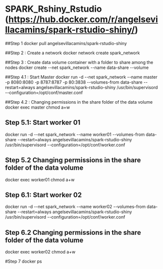 # SPARK_Rshiny_Rstudio (https://hub.docker.com/r/angelsevillacamins/spark-rstudio-shiny/)

##Step 1
docker pull angelsevillacamins/spark-rstudio-shiny

##Step 2 : Create a network
docker network create spark_network

##Step 3 :  Create data volume container with a folder to share among the nodes
docker create --net spark_network --name data-share --volume <path on your computer> 

##Step 4.1 : Start Master
docker run -d --net spark_network --name master -p 8080:8080 -p 8787:8787 -p 80:3838  --volumes-from data-share --restart=always   angelsevillacamins/spark-rstudio-shiny /usr/bin/supervisord --configuration=/opt/conf/master.conf

##Step 4.2 : Changing permissions in the share folder of the data volume
docker exec master chmod a+w  <path on your computer>

## Step 5.1: Start worker 01
docker run -d --net spark_network --name worker01 --volumes-from data-share --restart=always  angelsevillacamins/spark-rstudio-shiny /usr/bin/supervisord --configuration=/opt/conf/worker.conf

## Step 5.2 Changing permissions in the share folder of the data volume
docker exec worker01 chmod a+w  <path on your computer>

## Step 6.1: Start worker 02
docker run -d --net spark_network --name worker02 --volumes-from data-share --restart=always  angelsevillacamins/spark-rstudio-shiny /usr/bin/supervisord --configuration=/opt/conf/worker.conf

## Step 6.2 Changing permissions in the share folder of the data volume
docker exec worker02 chmod a+w  <path on your computer>

#Step 7
docker ps
